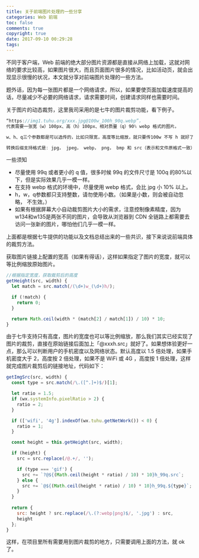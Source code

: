 ```yaml
---
title: 关于前端图片处理的一些分享
categories: Web 前端
toc: false
comments: true
copyright: true
date: 2017-09-10 00:29:28
tags:
---
```


不同于客户端，Web 前端的绝大部分图片资源都是直接从网络上加载，这就对网络的要求比较高，如果图片很大，而且页面图片很多的情况，比如活动页，就会出现显示很慢的状况，本文就分享对前端图片处理的一些方法。

<!--more-->

题外话，因为每一张图片都是一个网络请求，所以，如果要使页面加载速度提高的话，尽量减少不必要的网络请求，请求需要时间，创建请求同样也需要时间。



关于图片的动态裁剪，这里我司采用的是七牛的图片裁剪功能，看下例子。

```javascript
“https://img1.tuhu.org/xxx.jpg@100w_100h_90q.webp”，
代表需要一张宽（w）100px、高（h）100px、相对质量（q）90% webp 格式的图片。

w、h、q三个参数都是可以选传的，比如只限宽，高度等比缩放，就只要传100w 不写 h 就好了。

转换后缀支持格式是: jpg， jpeg， webp， png， bmp 和 src（表示和文件原格式一致）
```

一些须知

- 尽量使用 99q 或者更小的 q 值，很多时候 99q 的文件尺寸是 100q 的80%以下，但是实际效果几乎一模一样。
- 在支持 webp 格式的环境中，尽量使用 webp 格式，会比 jpg 小 10% 以上。
- h，w，q参数都只支持整数，请勿使用小数。（如果是小数，则会被自动忽略， 不生效。）
- 如果有根据屏幕大小自动裁剪图片大小的需求，注意控制像素精度，因为w134和w135是两张不同的图片，会导致从浏览器到 CDN 全链路上都需要去访问一张新的图片，哪怕他们几乎一模一样。



上面都是根据七牛提供的功能以及文档总结出来的一些共识，接下来说说前端具体的裁剪方法。



获取图片链接上配置的宽高（如果有得话），这样如果指定了图片的宽度，就可以等比例缩放原始图片。

```javascript
//根据指定宽度，获取裁剪后的高度
getHeight(src, width) {
  let match = src.match(/(\d+)w_(\d+)h/);

  if (!match) {
    return 0;
  }

  return Math.ceil(width * (match[2] / match[1]) / 10) * 10;
}
```

由于七牛支持只有高度，图片的宽度也可以等比例缩放，那么我们其实已经实现了图片的裁剪，直接在原始链接后面加上「@xxxh.src」就好了。如果想体验更好一点，那么可以判断用户的手机密度以及网络状态。默认高度以 1.5 倍处理，如果手机密度大于 2，高度按 2 倍处理，如果不是 WiFi 或 4G ，高度按 1 倍处理，这样就完成图片裁剪后的链接地址，代码如下：

```javascript
getImgSrc(src, width) {
  const type = src.match(/\.([^.]+)$/)[1];

  let ratio = 1.5;
  if (wx.systemInfo.pixelRatio > 2) {
    ratio = 2;
  }

  if (['wifi', '4g'].indexOf(wx.tuhu.getNetWork()) < 0) {
    ratio = 1;
  }

  const height = this.getHeight(src, width);

  if (height) {
    src = src.replace(/@.+/, '');

    if (type === 'gif') {
      src += `?@${(Math.ceil(height * ratio) / 10) * 10}h_99q.src`;
    } else {
      src += `@${(Math.ceil(height * ratio) / 10) * 10}h_99q.${type}`;
    }
  }
  
  return {
    src: height ? src.replace(/\.(?:webp|png)$/, '.jpg') : src,
    height
  };
}

```



这样，在项目里所有需要用到图片裁剪的地方，只需要调用上面的方法，就 ok 了。

